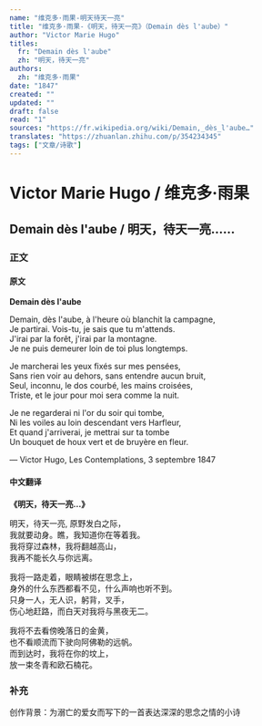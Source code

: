 ```yaml
---
name: "维克多·雨果-明天待天一亮"
title: "维克多·雨果-《明天，待天一亮》（Demain dès l'aube）"
author: "Victor Marie Hugo"
titles:
  fr: "Demain dès l'aube"
  zh: "明天，待天一亮"
authors:
  zh: "维克多·雨果"
date: "1847"
created: ""
updated: ""
draft: false
read: "1"
sources: "https://fr.wikipedia.org/wiki/Demain,_dès_l'aube…"
translates: "https://zhuanlan.zhihu.com/p/354234345"
tags: ["文章/诗歌"]
---
```



# Victor Marie Hugo / 维克多·雨果

## Demain dès l'aube / 明天，待天一亮……

### 正文

<!-- tabs:start -->

#### **原文**

**Demain dès l'aube**

Demain, dès l'aube, à l'heure où blanchit la campagne,  
Je partirai. Vois-tu, je sais que tu m'attends.  
J'irai par la forêt, j'irai par la montagne.  
Je ne puis demeurer loin de toi plus longtemps.  

Je marcherai les yeux fixés sur mes pensées,  
Sans rien voir au dehors, sans entendre aucun bruit,  
Seul, inconnu, le dos courbé, les mains croisées,  
Triste, et le jour pour moi sera comme la nuit.  

Je ne regarderai ni l'or du soir qui tombe,  
Ni les voiles au loin descendant vers Harfleur,  
Et quand j'arriverai, je mettrai sur ta tombe  
Un bouquet de houx vert et de bruyère en fleur.  

— Victor Hugo, Les Contemplations, 3 septembre 1847

#### **中文翻译**

**《明天，待天一亮…》**

明天，待天一亮, 原野发白之际，  
我就要动身。瞧，我知道你在等着我。  
我将穿过森林，我将翻越高山，  
我再不能长久与你远离。  

我将一路走着，眼睛被绑在思念上，  
身外的什么东西都看不见，什么声响也听不到。  
只身一人，无人识，躬背，叉手，  
伤心地赶路，而白天对我将与黑夜无二。  

我将不去看傍晚落日的金黄，  
也不看顺流而下驶向阿佛勒的远帆。  
而到达时，我将在你的坟上，  
放一束冬青和欧石楠花。  

<!-- tabs:end -->

### 补充

创作背景：为溺亡的爱女而写下的一首表达深深的思念之情的小诗
